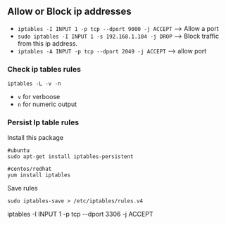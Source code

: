 ## Allow or Block ip addresses

* `iptables -I INPUT 1 -p tcp --dport 9000 -j ACCEPT` --> Allow a port
* `sudo iptables -I INPUT 1 -s 192.168.1.104 -j DROP` --> Block traffic from this ip address.
* `iptables -A INPUT -p tcp --dport 2049 -j ACCEPT` --> allow port

### Check ip tables rules
```shell
iptables -L -v -n
```
* `v` for verboose
* `n` for numeric output

### Persist Ip table rules
Install this package
```shell
#ubuntu
sudo apt-get install iptables-persistent

#centos/redhat
yum install iptables
```

Save rules

```shell
sudo iptables-save > /etc/iptables/rules.v4
```

iptables -I INPUT 1 -p tcp --dport 3306 -j ACCEPT


